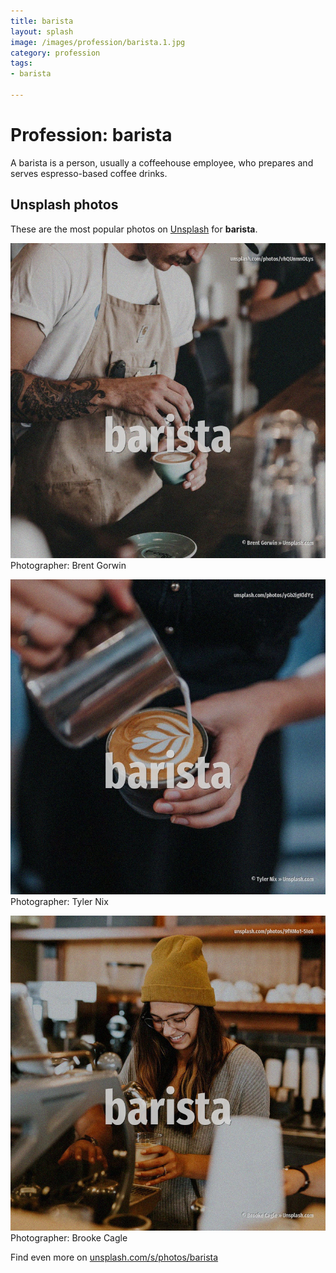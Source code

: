 ```yaml
---
title: barista
layout: splash
image: /images/profession/barista.1.jpg
category: profession
tags:
- barista

---
```

# Profession: barista

A barista  is a person, usually a coffeehouse employee, who prepares and serves espresso-based 
coffee drinks.

 
## Unsplash photos
These are the most popular photos on [Unsplash](https://unsplash.com) for **barista**.
 
![barista](/images/profession/barista.1.jpg)
Photographer:  Brent Gorwin
 
![barista](/images/profession/barista.2.jpg)
Photographer:  Tyler Nix
 
![barista](/images/profession/barista.3.jpg)
Photographer:  Brooke Cagle
 
Find even more on [unsplash.com/s/photos/barista](https://unsplash.com/s/photos/barista)
 
